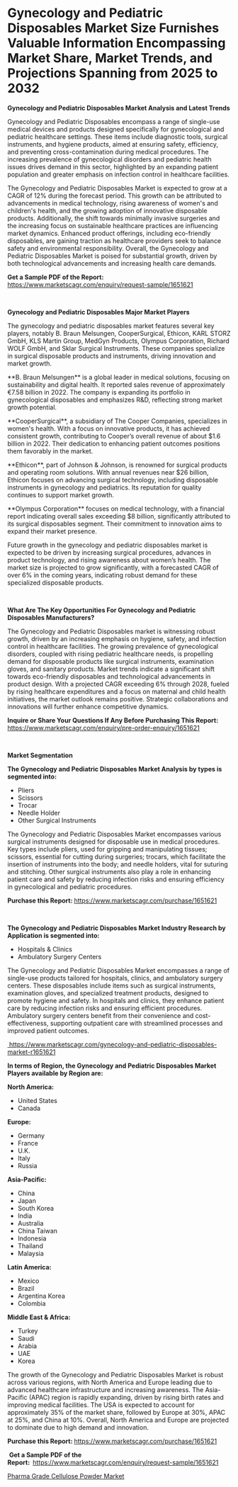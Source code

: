 <p><h1>Gynecology and Pediatric Disposables Market Size Furnishes Valuable Information Encompassing Market Share, Market Trends, and Projections Spanning from 2025 to 2032</h1></p><p><strong>Gynecology and Pediatric Disposables Market Analysis and Latest Trends</strong></p>
<p><p>Gynecology and Pediatric Disposables encompass a range of single-use medical devices and products designed specifically for gynecological and pediatric healthcare settings. These items include diagnostic tools, surgical instruments, and hygiene products, aimed at ensuring safety, efficiency, and preventing cross-contamination during medical procedures. The increasing prevalence of gynecological disorders and pediatric health issues drives demand in this sector, highlighted by an expanding patient population and greater emphasis on infection control in healthcare facilities.</p><p>The Gynecology and Pediatric Disposables Market is expected to grow at a CAGR of 12% during the forecast period. This growth can be attributed to advancements in medical technology, rising awareness of women's and children's health, and the growing adoption of innovative disposable products. Additionally, the shift towards minimally invasive surgeries and the increasing focus on sustainable healthcare practices are influencing market dynamics. Enhanced product offerings, including eco-friendly disposables, are gaining traction as healthcare providers seek to balance safety and environmental responsibility. Overall, the Gynecology and Pediatric Disposables Market is poised for substantial growth, driven by both technological advancements and increasing health care demands.</p></p>
<p><strong>Get a Sample PDF of the Report:&nbsp;</strong> <a href="https://www.marketscagr.com/enquiry/request-sample/1651621?utm_campaign=3117&utm_medium=2&utm_source=Github&utm_content=ia&utm_term=23032025&utm_id=gynecology-and-pediatric-disposables">https://www.marketscagr.com/enquiry/request-sample/1651621</a></p>
<p>&nbsp;</p>
<p><strong>Gynecology and Pediatric Disposables Major Market Players</strong></p>
<p><p>The gynecology and pediatric disposables market features several key players, notably B. Braun Melsungen, CooperSurgical, Ethicon, KARL STORZ GmbH, KLS Martin Group, MedGyn Products, Olympus Corporation, Richard WOLF GmbH, and Sklar Surgical Instruments. These companies specialize in surgical disposable products and instruments, driving innovation and market growth.</p><p>**B. Braun Melsungen** is a global leader in medical solutions, focusing on sustainability and digital health. It reported sales revenue of approximately €7.58 billion in 2022. The company is expanding its portfolio in gynecological disposables and emphasizes R&D, reflecting strong market growth potential.</p><p>**CooperSurgical**, a subsidiary of The Cooper Companies, specializes in women's health. With a focus on innovative products, it has achieved consistent growth, contributing to Cooper’s overall revenue of about $1.6 billion in 2022. Their dedication to enhancing patient outcomes positions them favorably in the market.</p><p>**Ethicon**, part of Johnson & Johnson, is renowned for surgical products and operating room solutions. With annual revenues near $26 billion, Ethicon focuses on advancing surgical technology, including disposable instruments in gynecology and pediatrics. Its reputation for quality continues to support market growth.</p><p>**Olympus Corporation** focuses on medical technology, with a financial report indicating overall sales exceeding $8 billion, significantly attributed to its surgical disposables segment. Their commitment to innovation aims to expand their market presence.</p><p>Future growth in the gynecology and pediatric disposables market is expected to be driven by increasing surgical procedures, advances in product technology, and rising awareness about women’s health. The market size is projected to grow significantly, with a forecasted CAGR of over 6% in the coming years, indicating robust demand for these specialized disposable products.</p></p>
<p>&nbsp;</p>
<p><strong>What Are The Key Opportunities For Gynecology and Pediatric Disposables Manufacturers?</strong></p>
<p><p>The Gynecology and Pediatric Disposables market is witnessing robust growth, driven by an increasing emphasis on hygiene, safety, and infection control in healthcare facilities. The growing prevalence of gynecological disorders, coupled with rising pediatric healthcare needs, is propelling demand for disposable products like surgical instruments, examination gloves, and sanitary products. Market trends indicate a significant shift towards eco-friendly disposables and technological advancements in product design. With a projected CAGR exceeding 6% through 2028, fueled by rising healthcare expenditures and a focus on maternal and child health initiatives, the market outlook remains positive. Strategic collaborations and innovations will further enhance competitive dynamics.</p></p>
<p><strong>Inquire or Share Your Questions If Any Before Purchasing This Report:</strong> <a href="https://www.marketscagr.com/enquiry/pre-order-enquiry/1651621?utm_campaign=3117&utm_medium=2&utm_source=Github&utm_content=ia&utm_term=23032025&utm_id=gynecology-and-pediatric-disposables">https://www.marketscagr.com/enquiry/pre-order-enquiry/1651621</a></p>
<p>&nbsp;</p>
<p><strong>Market Segmentation</strong></p>
<p><strong>The Gynecology and Pediatric Disposables Market Analysis by types is segmented into:</strong></p>
<p><ul><li>Pliers</li><li>Scissors</li><li>Trocar</li><li>Needle Holder</li><li>Other Surgical Instruments</li></ul></p>
<p><p>The Gynecology and Pediatric Disposables Market encompasses various surgical instruments designed for disposable use in medical procedures. Key types include pliers, used for gripping and manipulating tissues; scissors, essential for cutting during surgeries; trocars, which facilitate the insertion of instruments into the body; and needle holders, vital for suturing and stitching. Other surgical instruments also play a role in enhancing patient care and safety by reducing infection risks and ensuring efficiency in gynecological and pediatric procedures.</p></p>
<p><strong>Purchase this Report:&nbsp;</strong><a href="https://www.marketscagr.com/purchase/1651621?utm_campaign=3117&utm_medium=2&utm_source=Github&utm_content=ia&utm_term=23032025&utm_id=gynecology-and-pediatric-disposables">https://www.marketscagr.com/purchase/1651621</a></p>
<p>&nbsp;</p>
<p><strong>The Gynecology and Pediatric Disposables Market Industry Research by Application is segmented into:</strong></p>
<p><ul><li>Hospitals & Clinics</li><li>Ambulatory Surgery Centers</li></ul></p>
<p><p>The Gynecology and Pediatric Disposables Market encompasses a range of single-use products tailored for hospitals, clinics, and ambulatory surgery centers. These disposables include items such as surgical instruments, examination gloves, and specialized treatment products, designed to promote hygiene and safety. In hospitals and clinics, they enhance patient care by reducing infection risks and ensuring efficient procedures. Ambulatory surgery centers benefit from their convenience and cost-effectiveness, supporting outpatient care with streamlined processes and improved patient outcomes.</p></p>
<p><a href="https://www.marketscagr.com/gynecology-and-pediatric-disposables-market-r1651621?utm_campaign=3117&utm_medium=2&utm_source=Github&utm_content=ia&utm_term=23032025&utm_id=gynecology-and-pediatric-disposables">&nbsp;https://www.marketscagr.com/gynecology-and-pediatric-disposables-market-r1651621</a></p>
<p><strong>In terms of Region, the Gynecology and Pediatric Disposables Market Players available by Region are:</strong></p>
<p>
    <p> <strong> North America: </strong>
        <ul>
            <li>United States</li>
            <li>Canada</li>
        </ul>
        </p> 
    <p> <strong> Europe: </strong>
        <ul>
            <li>Germany</li>
            <li>France</li>
            <li>U.K.</li>
            <li>Italy</li>
            <li>Russia</li>
        </ul>
        </p> 
    <p> <strong> Asia-Pacific: </strong>
        <ul>
            <li>China</li>
            <li>Japan</li>
            <li>South Korea</li>
            <li>India</li>
            <li>Australia</li>
            <li>China Taiwan</li>
            <li>Indonesia</li>
            <li>Thailand</li>
            <li>Malaysia</li>
        </ul>
        </p> 
    <p> <strong> Latin America: </strong>
        <ul>
            <li>Mexico</li>
            <li>Brazil</li>
            <li>Argentina Korea</li>
            <li>Colombia</li>
        </ul>
        </p> 
    <p> <strong> Middle East & Africa: </strong>
        <ul>
            <li>Turkey</li>
            <li>Saudi</li>
            <li>Arabia</li>
            <li>UAE</li>
            <li>Korea</li>
        </ul>
    </p>
    </p>
<p><p>The growth of the Gynecology and Pediatric Disposables Market is robust across various regions, with North America and Europe leading due to advanced healthcare infrastructure and increasing awareness. The Asia-Pacific (APAC) region is rapidly expanding, driven by rising birth rates and improving medical facilities. The USA is expected to account for approximately 35% of the market share, followed by Europe at 30%, APAC at 25%, and China at 10%. Overall, North America and Europe are projected to dominate due to high demand and innovation.</p></p>
<p><strong>Purchase this Report: </strong><a href="https://www.marketscagr.com/purchase/1651621?utm_campaign=3117&utm_medium=2&utm_source=Github&utm_content=ia&utm_term=23032025&utm_id=gynecology-and-pediatric-disposables">https://www.marketscagr.com/purchase/1651621</a></p>
<p>&nbsp;<strong>Get a Sample PDF of the Report:&nbsp;&nbsp;</strong><a href="https://www.marketscagr.com/enquiry/request-sample/1651621?utm_campaign=3117&utm_medium=2&utm_source=Github&utm_content=ia&utm_term=23032025&utm_id=gynecology-and-pediatric-disposables">https://www.marketscagr.com/enquiry/request-sample/1651621</a></p>
<p><strong></strong></p>
<p><p><a href="https://github.com/rrosasdaunas/Market-Research-Report-List-1/blob/main/pharma-grade-cellulose-powder-market.md?utm_campaign=3117&utm_medium=2&utm_source=Github&utm_content=ia&utm_term=23032025&utm_id=gynecology-and-pediatric-disposables">Pharma Grade Cellulose Powder Market</a></p></p>